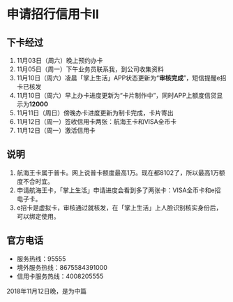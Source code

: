 # 申请招行信用卡II

## 下卡经过

1. 11月03日（周六）晚上预约办卡
2. 11月05日（周一）下午业务员联系我，到公司收集资料
3. 11月10日（周六）凌晨「掌上生活」APP状态更新为“**审核完成**”，短信提醒e招卡已核发
4. 11月10日（周六）早上办卡进度更新为“卡片制作中”，同时APP上额度信贷显示为**12000**
5. 11月11日（周日）傍晚办卡进度更新为制卡完成，卡片寄出
6. 11月12日（周一）签收信用卡两张：航海王卡和VISA全币卡
7. 11月12日（周一）激活信用卡

## 说明

1. 航海王卡属于普卡。网上说普卡额度最高1万。现在都8102了，所以最高1万额度不合时宜。
2. 申请航海王卡，「掌上生活」申请进度会看到多了两张卡：VISA全币卡和e招电子卡。
3. e招卡是虚拟卡，审核通过就核发，在「掌上生活」上人脸识别核实身份后，可以绑定使用。

## 官方电话

- 服务热线：95555
- 境外服务热线：8675584391000
- 信用卡服务热线：4008205555

2018年11月12日晚，是为中篇

